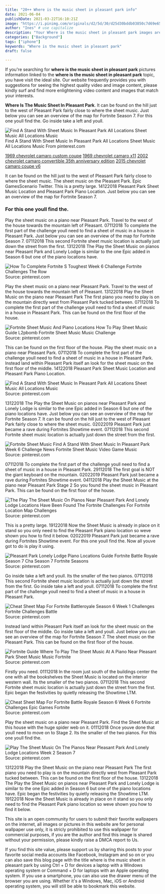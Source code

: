 ```yaml
---
title: "20++ Where is the music sheet in pleasant park info"
date: 2021-06-04
publishDate: 2021-03-22T16:10:21Z
image: "https://i.pinimg.com/originals/d2/5d/30/d25d30bddb03850c7d69e65faa7db25d.jpg"
author: "Ines" # use capitalize
description: "Your Where is the music sheet in pleasant park images are ready in this website. Where is the music sheet in pleasant park are a topic that is being searched for and liked by netizens now. You can Download the Where is the music sheet in pleasant park files here. Find and Download all free photos."
categories: ["Background"]
tags: ["iphone"]
keywords: "Where is the music sheet in pleasant park"
draft: false

---
```


If you're searching for **where is the music sheet in pleasant park** pictures information linked to the **where is the music sheet in pleasant park** topic, you have visit the ideal  site.  Our website frequently  provides you with  suggestions  for seeing  the highest  quality video and image  content, please kindly surf and find more enlightening video content and images  that match your interests.

**Where Is The Music Sheet In Pleasant Park**. It can be found on the hill just to the west of Pleasant Park fairly close to where the sheet music. Just below you can see an overview of the map for Fortnite Season 7. For this one youll find the. Go inside take a left and youll.

![Find A Stand With Sheet Music In Pleasant Park All Locations Sheet Music All Locations Music](https://i.ytimg.com/vi/tTRbBdmv1QA/maxresdefault.jpg "Find A Stand With Sheet Music In Pleasant Park All Locations Sheet Music All Locations Music")
Find A Stand With Sheet Music In Pleasant Park All Locations Sheet Music All Locations Music From pinterest.com

[1969 chevrolet camaro custom coupe](/1969-chevrolet-camaro-custom-coupe/)
[1969 chevrolet camaro x11](/1969-chevrolet-camaro-x11/)
[2002 chevrolet camaro convertible 35th anniversary edition](/2002-chevrolet-camaro-convertible-35th-anniversary-edition/)
[2015 chevrolet camaro coupe v6](/2015-chevrolet-camaro-coupe-v6/)

It can be found on the hill just to the west of Pleasant Park fairly close to where the sheet music. The sheet music on the Pleasant Park. Epic GamesScenario Twitter. This is a pretty large. 14122018 Pleasant Park Sheet Music Location and Pleasant Park Piano Location. Just below you can see an overview of the map for Fortnite Season 7.

### For this one youll find the.

Play the sheet music on a piano near Pleasant Park. Travel to the west of the house towards the mountain left of Pleasant. 07112018 To complete the first part of the challenge youll need to find a sheet of music in a house in Pleasant Park. Just below you can see an overview of the map for Fortnite Season 7. 07112018 This second Fortnite sheet music location is actually just down the street from the first. 13122018 The Play the Sheet Music on pianos near Pleasant Park and Lonely Lodge is similar to the one Epic added in Season 6 but one of the piano locations have.


![How To Complete Fortnite S Toughest Week 6 Challenge Fortnite Challenges The Row](https://i.pinimg.com/originals/e1/28/cd/e128cdeff76faa4504c4d50222f482a4.png "How To Complete Fortnite S Toughest Week 6 Challenge Fortnite Challenges The Row")
Source: pinterest.com

Play the sheet music on a piano near Pleasant Park. Travel to the west of the house towards the mountain left of Pleasant. 13122018 Play the Sheet Music on the piano near Pleasant Park The first piano you need to play is on the mountain directly west from Pleasant Park tucked between. 07112018 To complete the first part of the challenge youll need to find a sheet of music in a house in Pleasant Park. This can be found on the first floor of the house.

![Fortnite Sheet Music And Piano Locations How To Play Sheet Music Guide L2pbomb Fortnite Sheet Music Music Challenge](https://i.pinimg.com/originals/e3/52/1c/e3521ccc453ecea21cc82571d8378da5.jpg "Fortnite Sheet Music And Piano Locations How To Play Sheet Music Guide L2pbomb Fortnite Sheet Music Music Challenge")
Source: pinterest.com

This can be found on the first floor of the house. Play the sheet music on a piano near Pleasant Park. 07112018 To complete the first part of the challenge youll need to find a sheet of music in a house in Pleasant Park. Instead land within Pleasant Park itself an look for the sheet music on the first floor of the middle. 14122018 Pleasant Park Sheet Music Location and Pleasant Park Piano Location.

![Find A Stand With Sheet Music In Pleasant Park All Locations Sheet Music All Locations Music](https://i.ytimg.com/vi/tTRbBdmv1QA/maxresdefault.jpg "Find A Stand With Sheet Music In Pleasant Park All Locations Sheet Music All Locations Music")
Source: pinterest.com

13122018 The Play the Sheet Music on pianos near Pleasant Park and Lonely Lodge is similar to the one Epic added in Season 6 but one of the piano locations have. Just below you can see an overview of the map for Fortnite Season 7. It can be found on the hill just to the west of Pleasant Park fairly close to where the sheet music. 02022019 Pleasant Park just became a rave during Fortnites Showtime event. 07112018 This second Fortnite sheet music location is actually just down the street from the first.

![Fortnite Sheet Music Find A Stand With Sheet Music In Pleasant Park Week 6 Challenge News Fortnite Sheet Music Video Game Music](https://i.pinimg.com/474x/cc/bd/b1/ccbdb1b3db993f86001bc3cb8ba7dc81.jpg "Fortnite Sheet Music Find A Stand With Sheet Music In Pleasant Park Week 6 Challenge News Fortnite Sheet Music Video Game Music")
Source: pinterest.com

07112018 To complete the first part of the challenge youll need to find a sheet of music in a house in Pleasant Park. 29112018 The first goal is NOT the giant keyboard on the mountain. 02022019 Pleasant Park just became a rave during Fortnites Showtime event. 04112018 Play the Sheet Music at the piano near Pleasant Park Stage 2 So you found the sheet music in Pleasant Park. This can be found on the first floor of the house.

![The Play The Sheet Music On Pianos Near Pleasant Park And Lonely Lodge Locations Have Been Found The Fortnite Challenges For Fortnite Location Map Challenges](https://i.pinimg.com/originals/46/c2/58/46c258a1fdd6dc014537d285307479ca.jpg "The Play The Sheet Music On Pianos Near Pleasant Park And Lonely Lodge Locations Have Been Found The Fortnite Challenges For Fortnite Location Map Challenges")
Source: pinterest.com

This is a pretty large. 19122018 Now the Sheet Music is already in place on it stand so you only need to find the Pleasant Park piano location so weve shown you how to find it below. 02022019 Pleasant Park just became a rave during Fortnites Showtime event. For this one youll find the. Now all youve got to do is play it using.

![Pleasant Park Lonely Lodge Piano Locations Guide Fortnite Battle Royale Season 7 Cha Season 7 Fortnite Seasons](https://i.pinimg.com/originals/68/c6/ab/68c6ab5a8a72d162554bdab09247de2c.jpg "Pleasant Park Lonely Lodge Piano Locations Guide Fortnite Battle Royale Season 7 Cha Season 7 Fortnite Seasons")
Source: pinterest.com

Go inside take a left and youll. Its the smaller of the two pianos. 07112018 This second Fortnite sheet music location is actually just down the street from the first. Go inside take a left and youll. 07112018 To complete the first part of the challenge youll need to find a sheet of music in a house in Pleasant Park.

![Cheat Sheet Map For Fortnite Battleroyale Season 6 Week 1 Challenges Fortnite Challenges Battle](https://i.pinimg.com/originals/f9/5a/1f/f95a1f5c2e4e9924b6ab69d66ab06f23.jpg "Cheat Sheet Map For Fortnite Battleroyale Season 6 Week 1 Challenges Fortnite Challenges Battle")
Source: pinterest.com

Instead land within Pleasant Park itself an look for the sheet music on the first floor of the middle. Go inside take a left and youll. Just below you can see an overview of the map for Fortnite Season 7. The sheet music on the Pleasant Park. This can be found on the first floor of the house.

![Fortnite Guide Where To Play The Sheet Music At A Piano Near Pleasant Park Sheet Music Music Fortnite](https://i.pinimg.com/736x/09/5e/14/095e14c54faa610ef6138adc348361e0.jpg "Fortnite Guide Where To Play The Sheet Music At A Piano Near Pleasant Park Sheet Music Music Fortnite")
Source: pinterest.com

Firstly you need. 01112018 In the room just south of the buildings center the one with all the bookshelves the Sheet Music is located on the interior western wall. Its the smaller of the two pianos. 07112018 This second Fortnite sheet music location is actually just down the street from the first. Epic began the festivities by quietly releasing the Showtime LTM.

![Cheat Sheet Map For Fortnite Battle Royale Season 6 Week 6 Fortnite Challenges Epic Games Fortnite](https://i.pinimg.com/originals/82/ec/40/82ec40f4eb27ad280ffb2d5179588586.jpg "Cheat Sheet Map For Fortnite Battle Royale Season 6 Week 6 Fortnite Challenges Epic Games Fortnite")
Source: pinterest.com

Play the sheet music on a piano near Pleasant Park. Find the Sheet Music at this house with the huge spider web on it. 01112018 Once youve done that youll need to move on to Stage 2. Its the smaller of the two pianos. For this one youll find the.

![Play The Sheet Music On The Pianos Near Pleasant Park And Lonely Lodge Locations Week 2 Season 7](https://i.pinimg.com/originals/d2/5d/30/d25d30bddb03850c7d69e65faa7db25d.jpg "Play The Sheet Music On The Pianos Near Pleasant Park And Lonely Lodge Locations Week 2 Season 7")
Source: pinterest.com

13122018 Play the Sheet Music on the piano near Pleasant Park The first piano you need to play is on the mountain directly west from Pleasant Park tucked between. This can be found on the first floor of the house. 13122018 The Play the Sheet Music on pianos near Pleasant Park and Lonely Lodge is similar to the one Epic added in Season 6 but one of the piano locations have. Epic began the festivities by quietly releasing the Showtime LTM. 19122018 Now the Sheet Music is already in place on it stand so you only need to find the Pleasant Park piano location so weve shown you how to find it below.

This site is an open community for users to submit their favorite wallpapers on the internet, all images or pictures in this website are for personal wallpaper use only, it is stricly prohibited to use this wallpaper for commercial purposes, if you are the author and find this image is shared without your permission, please kindly raise a DMCA report to Us.

If you find this site value, please support us by sharing this posts to your favorite social media accounts like Facebook, Instagram and so on or you can also save this blog page with the title where is the music sheet in pleasant park by using Ctrl + D for devices a laptop with a Windows operating system or Command + D for laptops with an Apple operating system. If you use a smartphone, you can also use the drawer menu of the browser you are using. Whether it's a Windows, Mac, iOS or Android operating system, you will still be able to bookmark this website.
